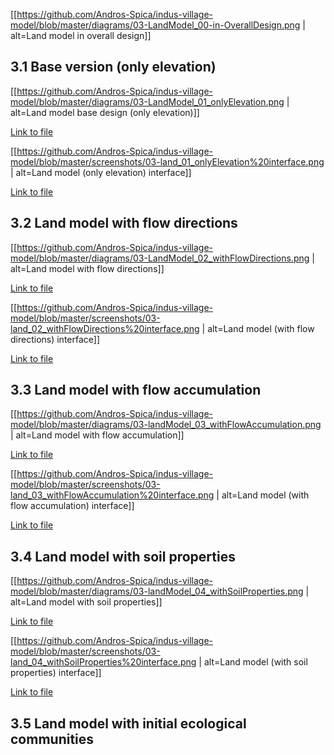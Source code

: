 
[[https://github.com/Andros-Spica/indus-village-model/blob/master/diagrams/03-LandModel_00-in-OverallDesign.png | alt=Land model in overall design]]

## 3.1 Base version (only elevation)

[[https://github.com/Andros-Spica/indus-village-model/blob/master/diagrams/03-LandModel_01_onlyElevation.png | alt=Land model base design (only elevation)]]

[Link to file](https://github.com/Andros-Spica/indus-village-model/blob/master/diagrams/03-LandModel_01_onlyElevation.png)

[[https://github.com/Andros-Spica/indus-village-model/blob/master/screenshots/03-land_01_onlyElevation%20interface.png | alt=Land model (only elevation) interface]]

[Link to file](https://github.com/Andros-Spica/indus-village-model/blob/master/screenshots/03-land_01_onlyElevation%20interface.png)


## 3.2 Land model with flow directions

[[https://github.com/Andros-Spica/indus-village-model/blob/master/diagrams/03-LandModel_02_withFlowDirections.png | alt=Land model with flow directions]]

[Link to file](https://github.com/Andros-Spica/indus-village-model/blob/master/diagrams/03-LandModel_02_withFlowDirections.png)

[[https://github.com/Andros-Spica/indus-village-model/blob/master/screenshots/03-land_02_withFlowDirections%20interface.png | alt=Land model (with flow directions) interface]]

[Link to file](https://github.com/Andros-Spica/indus-village-model/blob/master/screenshots/03-land_02_withFlowDirections%20interface.png)


## 3.3 Land model with flow accumulation

[[https://github.com/Andros-Spica/indus-village-model/blob/master/diagrams/03-landModel_03_withFlowAccumulation.png | alt=Land model with flow accumulation]]

[Link to file](https://github.com/Andros-Spica/indus-village-model/blob/master/diagrams/03-landModel_03_withFlowAccumulation.png)

[[https://github.com/Andros-Spica/indus-village-model/blob/master/screenshots/03-land_03_withFlowAccumulation%20interface.png | alt=Land model (with flow accumulation) interface]]

[Link to file](https://github.com/Andros-Spica/indus-village-model/blob/master/screenshots/03-land_03_withFlowAccumulation%20interface.png)


## 3.4 Land model with soil properties

[[https://github.com/Andros-Spica/indus-village-model/blob/master/diagrams/03-landModel_04_withSoilProperties.png | alt=Land model with soil properties]]

[Link to file](https://github.com/Andros-Spica/indus-village-model/blob/master/diagrams/03-landModel_04_withSoilProperties.png)

[[https://github.com/Andros-Spica/indus-village-model/blob/master/screenshots/03-land_04_withSoilProperties%20interface.png | alt=Land model (with soil properties) interface]]

[Link to file](https://github.com/Andros-Spica/indus-village-model/blob/master/screenshots/03-land_04_withSoilProperties%20interface.png)


## 3.5 Land model with initial ecological communities
